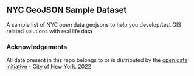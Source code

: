## NYC GeoJSON Sample Dataset
A sample list of NYC open data geojsons to help you develop/test GIS related solutions with real life data

### Acknowledgements

All data present in this repo belongs to or is distributed by the [open data initiative](https://opendata.cityofnewyork.us/) -  City of New York. 2022
